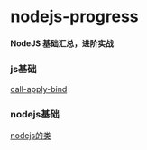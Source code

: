 # nodejs-progress
#### NodeJS 基础汇总，进阶实战

### js基础
[call-apply-bind](./collect/js-base/call-apply-bind.md)

### nodejs基础
[nodejs的类](./collect/nodejs-base/node-class.md)